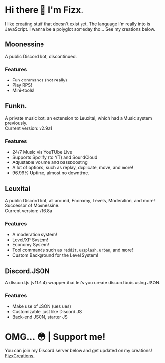 # Hi there 👋 I'm Fizx.

I like creating stuff that doesn't exist yet.
The language I'm really into is JavaScript.
I wanna be a polyglot someday tho...
See my creations below. 

## Moonessine
A public Discord bot, discontinued.
### Features
- Fun commands (not really)
- Play RPS!
- Mini-tools!

## Funkn.
A private music bot, an extension to Leuxitai, which had a Music system previously.<br/>
Current version: v2.9a1

### Features
- 24/7 Music via YouTUbe Live
- Supports Spotify (to YT) and SoundCloud
- Adjustable volume and bassboosting
- A lot of options, such as replay, duplicate, move, and more!
- 96.99% Uptime, almost no downtime.

## Leuxitai
A public Discord bot, all around, Economy, Levels, Moderation, and more!<br/>
Successor of Moonessine. <br/>
Current version: v16.8a
### Features
- A moderation system!
- Level/XP System!
- Economy System!
- Tool commands such as `reddit`, `unsplash`, `urban`, and more!
- Custom Background for the Level System!

## Discord.JSON
A discord.js (v11.6.4) wrapper that let's you create discord bots using JSON.

### Features
- Make use of JSON (ues ues)
- Customizable. just like Discord.JS
- Back-end JSON, starter JS

# OMG... 😳 | Support me!
You can join my Discord server below and get updated on my creations!
[FizxCreations.](https://discord.gg/6uWa4Ga)
